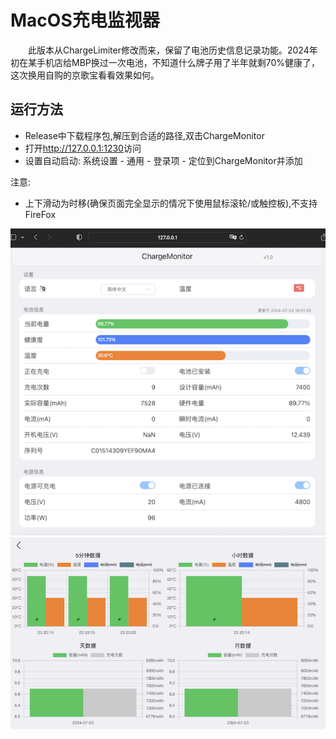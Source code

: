 #  MacOS充电监视器

&emsp;&emsp;此版本从ChargeLimiter修改而来，保留了电池历史信息记录功能。2024年初在某手机店给MBP换过一次电池，不知道什么牌子用了半年就剩70%健康了，这次换用自购的京歌宝看看效果如何。

## 运行方法

* Release中下载程序包,解压到合适的路径,双击ChargeMonitor
* 打开<http://127.0.0.1:1230>访问
* 设置自动启动: 系统设置 - 通用 - 登录项 - 定位到ChargeMonitor并添加

注意:
* 上下滑动为时移(确保页面完全显示的情况下使用鼠标滚轮/或触控板),不支持FireFox

![](https://raw.githubusercontent.com/lich4/ChargeMonitor/main/screenshots/screenshot0.png)
![](https://raw.githubusercontent.com/lich4/ChargeMonitor/main/screenshots/screenshot1.png)

